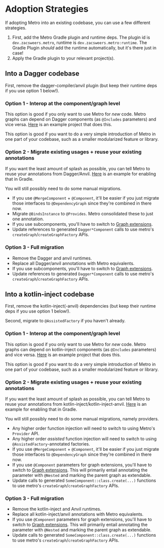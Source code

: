 Adoption Strategies
===================

If adopting Metro into an existing codebase, you can use a few different strategies.

1. First, add the Metro Gradle plugin and runtime deps. The plugin id is `dev.zacsweers.metro`, runtime is `dev.zacsweers.metro:runtime`. The Gradle Plugin _should_ add the runtime automatically, but it's there just in case!
2. Apply the Gradle plugin to your relevant project(s).

## Into a Dagger codebase

First, remove the dagger-compiler/anvil plugin (but keep their runtime deps if you use option 1 below!).

### Option 1 - Interop at the component/graph level

This option is good if you only want to use Metro for _new_ code. Metro graphs can depend on Dagger components (as `@Includes` parameters) and vice versa. [Here](https://github.com/ZacSweers/metro/tree/main/samples/interop/dependencies-dagger) is an example project that does this.

This option is good if you want to do a very simple introduction of Metro in one part of your codebase, such as a smaller modularized feature or library.

### Option 2 - Migrate existing usages + reuse your existing annotations

If you want the least amount of splash as possible, you can tell Metro to reuse your annotations from Dagger/Anvil. [Here](https://github.com/ZacSweers/metro/blob/main/samples/interop/customAnnotations-dagger/build.gradle.kts#L22-L27) is an example for enabling that in Gradle.

You will still possibly need to do some manual migrations.

- If you use `@MergeComponent` + `@Component`, it'll be easier if you just migrate those interfaces to `@DependencyGraph` since they're combined in there now.
- Migrate `@BindsInstance` to `@Provides`. Metro consolidated these to just one annotation.
- If you use subcomponents, you'll have to switch to [Graph extensions](dependency-graphs.md#graph-extensions).
- Update references to generated `Dagger*Component` calls to use metro's `createGraph`/`createGraphFactory` APIs.

### Option 3 - Full migration

- Remove the Dagger and anvil runtimes.
- Replace all Dagger/anvil annotations with Metro equivalents.
- If you use subcomponents, you'll have to switch to [Graph extensions](dependency-graphs.md#graph-extensions).
- Update references to generated `Dagger*Component` calls to use metro's `createGraph`/`createGraphFactory` APIs.

## Into a kotlin-inject codebase

First, remove the kotlin-inject(-anvil) dependencies (but keep their runtime deps if you use option 1 below!).

Second, migrate to `@AssistedFactory` if you haven't already.

### Option 1 - Interop at the component/graph level

This option is good if you only want to use Metro for _new_ code. Metro graphs can depend on kotlin-inject components (as `@Includes` parameters) and vice versa. [Here](https://github.com/ZacSweers/metro/tree/main/samples/interop/dependencies-kotlinInject) is an example project that does this.

This option is good if you want to do a very simple introduction of Metro in one part of your codebase, such as a smaller modularized feature or library.

### Option 2 - Migrate existing usages + reuse your existing annotations

If you want the least amount of splash as possible, you can tell Metro to reuse your annotations from kotlin-inject/kotlin-inject-anvil. [Here](https://github.com/ZacSweers/metro/blob/main/samples/interop/customAnnotations-kotlinInject/build.gradle.kts#L22-L27) is an example for enabling that in Gradle.

You will still possibly need to do some manual migrations, namely providers.

- Any higher order function injection will need to switch to using Metro's `Provider` API.
- Any higher order _assisted_ function injection will need to switch to using `@AssistedFactory`-annotated factories.
- If you use `@MergeComponent` + `@Component`, it'll be easier if you just migrate those interfaces to `@DependencyGraph` since they're combined in there now.
- If you use `@Component` parameters for graph extensions, you'll have to switch to [Graph extensions](dependency-graphs.md#graph-extensions). This will primarily entail annotating the parameter with `@Nested` and marking the parent graph as extendable.
- Update calls to generated `SomeComponent::class.create(...)` functions to use metro's `createGraph`/`createGraphFactory` APIs.

### Option 3 - Full migration

- Remove the kotlin-inject and Anvil runtimes.
- Replace all kotlin-inject/anvil annotations with Metro equivalents.
- If you use `@Component` parameters for graph extensions, you'll have to switch to [Graph extensions](dependency-graphs.md#graph-extensions). This will primarily entail annotating the parameter with `@Nested` and marking the parent graph as extendable.
- Update calls to generated `SomeComponent::class.create(...)` functions to use metro's `createGraph`/`createGraphFactory` APIs.

